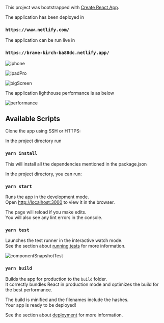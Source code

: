 This project was bootstrapped with [Create React App](https://github.com/facebook/create-react-app).

The application has been deployed in

### `https://www.netlify.com/`

The application can be run live in

### `https://brave-kirch-ba88dc.netlify.app/`



![iphone](https://user-images.githubusercontent.com/32928639/93075667-bed5b480-f6a3-11ea-95dc-84a35d245997.PNG)

![ipadPro](https://user-images.githubusercontent.com/32928639/93075665-be3d1e00-f6a3-11ea-8766-9c4140b46238.PNG)

![bigScreen](https://user-images.githubusercontent.com/32928639/93075650-ba110080-f6a3-11ea-8e21-7cb0dfa8a09f.PNG)


The application lighthouse performance is as below

![performance](https://user-images.githubusercontent.com/32928639/93074937-b335be00-f6a2-11ea-97b3-0d6c7cc19cf8.PNG)

## Available Scripts

Clone the app using SSH or HTTPS:

In the project directory run

### `yarn install`

This will install all the dependencies mentioned in the package.json

In the project directory, you can run:

### `yarn start`

Runs the app in the development mode.<br />
Open [http://localhost:3000](http://localhost:3000) to view it in the browser.

The page will reload if you make edits.<br />
You will also see any lint errors in the console.

### `yarn test`

Launches the test runner in the interactive watch mode.<br />
See the section about [running tests](https://facebook.github.io/create-react-app/docs/running-tests) for more information.

![componentSnapshotTest](https://user-images.githubusercontent.com/32928639/93075533-8fbf4300-f6a3-11ea-89fc-b8d8d9c1d7e8.PNG)

### `yarn build`

Builds the app for production to the `build` folder.<br />
It correctly bundles React in production mode and optimizes the build for the best performance.

The build is minified and the filenames include the hashes.<br />
Your app is ready to be deployed!

See the section about [deployment](https://facebook.github.io/create-react-app/docs/deployment) for more information.

